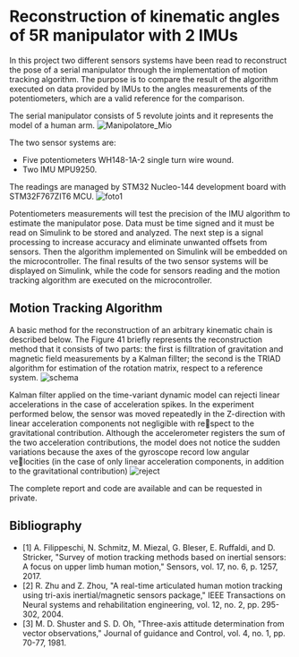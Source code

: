 # Reconstruction of kinematic angles of 5R manipulator with 2 IMUs

In this project two different sensors systems have been read to reconstruct the pose of a serial manipulator through the implementation of motion tracking algorithm. The purpose is to compare the result of the algorithm executed on data provided by IMUs to the angles measurements of the potentiometers, which are a valid reference for the comparison.

The serial manipulator consists of 5 revolute joints and it represents the model of a human arm.
![Manipolatore_Mio](https://github.com/CatInTheRain/reconstr_5R_angle_filter_IMUs/assets/55113554/2475cd96-c6d1-44cc-8fe0-73307cf6424f)

The two sensor systems are:
- Five potentiometers WH148-1A-2 single turn wire wound.
- Two IMU MPU9250.

The readings are managed by STM32 Nucleo-144 development board with STM32F767ZIT6 MCU.
![foto1](https://github.com/CatInTheRain/reconstr_5R_angle_filter_IMUs/assets/55113554/f027bbd1-8e6c-402e-a52c-a4c037b79d9f)

Potentiometers measurements will test the precision of the IMU algorithm to estimate the manipulator pose.
Data must be time signed and it must be read on Simulink to be stored and analyzed. The next step is a signal processing to increase accuracy and eliminate unwanted offsets from sensors. Then the algorithm implemented on Simulink
will be embedded on the microcontroller. The final results of the two sensor systems will be displayed on Simulink, while the code for sensors reading and the motion tracking algorithm are executed on the microcontroller.

## Motion Tracking Algorithm
A basic method for the reconstruction of an arbitrary kinematic chain is described below. The Figure 41 briefly represents the reconstruction method that it consists of two parts: the first is filltration of gravitation and magnetic
field measurements by a Kalman fillter; the second is the TRIAD algorithm for estimation of the rotation matrix, respect to a reference system.
![schema](https://github.com/CatInTheRain/reconstr_5R_angle_filter_IMUs/assets/55113554/1e09cfb6-471b-4cc5-8b84-b88f1cf8e053)

Kalman filter applied on the time-variant dynamic model can rejecti linear accelerations in the case of acceleration spikes. In the experiment performed below, the sensor was moved repeatedly in the Z-direction with linear acceleration components not negligible with respect to the gravitational contribution. Although the accelerometer registers the sum of the two acceleration contributions, the model does not notice the sudden variations because the axes of the gyroscope record low angular velocities (in the case of only linear acceleration components, in addition to the gravitational contribution)
![reject](https://github.com/CatInTheRain/reconstr_5R_angle_filter_IMUs/assets/55113554/32807fc2-c9d2-452b-924a-6090c47315d9)


The complete report and code are available and can be requested in private.

## Bibliography
- [1] A. Filippeschi, N. Schmitz, M. Miezal, G. Bleser, E. Ruffaldi, and D. Stricker, "Survey of motion tracking methods based on inertial sensors: A focus on upper limb human motion," Sensors, vol. 17, no. 6, p. 1257, 2017.
- [2] R. Zhu and Z. Zhou, "A real-time articulated human motion tracking using tri-axis inertial/magnetic sensors package," IEEE Transactions on Neural systems and rehabilitation engineering, vol. 12, no. 2, pp. 295-302, 2004.
- [3] M. D. Shuster and S. D. Oh, "Three-axis attitude determination from vector observations," Journal of guidance and Control, vol. 4, no. 1, pp. 70-77, 1981.
